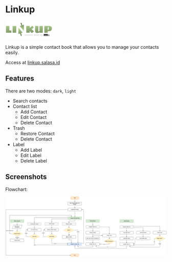 # Linkup

![logo](/assets/icons/linkup-logo.png)

Linkup is a simple contact book that allows you to manage your contacts easily.

Access at [linkup.salasa.id](https://linkup.salasa.id)

## Features

There are two modes: `dark`, `light`

- Search contacts
- Contact list
  - Add Contact
  - Edit Contact
  - Delete Contact
- Trash
  - Restore Contact
  - Delete Contact
- Label
  - Add Label
  - Edit Label
  - Delete Label

## Screenshots

Flowchart:

![Flowchart of the Linkup](/assets/images/flowchart-linkup.drawio.png)
